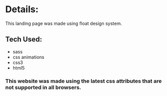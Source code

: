 # Details:
This landing page was made using float design system.

## Tech Used:
- sass
- css animations
- css3
- html5

### This website was made using the latest css attributes that are not supported in all browsers.

